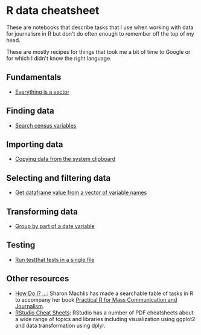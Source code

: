 # R data cheatsheet

These are notebooks that describe tasks that I use when working with data for journalism in R but don't do often enough to remember off the top of my head.

These are mostly recipes for things that took me a bit of time to Google or for which I didn't know the right language.

## Fundamentals

- [Everything is a vector](notebooks/everything_is_a_vector.Rmd)

## Finding data

- [Search census variables](notebooks/search_census_variables.Rmd)

## Importing data

- [Copying data from the system clipboard](notebooks/copy_from_clipboard.Rmd)

## Selecting and filtering data

- [Get dataframe value from a vector of variable names](notebooks/value_from_vector_of_variable_names.Rmd)

## Transforming data

- [Group by part of a date variable](notebooks/group_by_month_or_year_from_date.Rmd)

## Testing

- [Run testthat tests in a single file](notebooks/run_tests_in_a_single_file.Rmd) 

## Other resources

- [How Do I? …](https://smach.github.io/R4JournalismBook/HowDoI.html): Sharon Machlis has made a searchable table of tasks in R to accompany her book [Practical R for Mass Communication and Journalism](https://www.crcpress.com/Practical-R-for-Mass-Communication-and-Journalism/Machlis/p/book/9781138726918).
- [RStudio Cheat Sheets](https://rstudio.com/resources/cheatsheets/): RStudio has a number of PDF cheatsheets about a wide range of topics and libraries including visualization using ggplot2 and data transformation using dplyr. 
